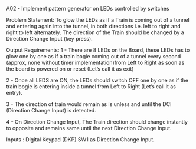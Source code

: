 A02 - Implement pattern generator on LEDs controlled by switches

Problem Statement:
To glow the LEDs as if a Train is coming out of a tunnel and entering again into the tunnel, in both directions i.e. left to right and right to left alternately. The direction of the Train should be changed by a Direction Change Input (key press).

Output Requirements:
1 - There are 8 LEDs on the Board, these LEDs has to glow one by one as if a train bogie coming out of a tunnel every second (approx, none without timer implementation)from Left to Right as soon as the board is powered on or reset (Let’s call it as exit)

2 - Once all LEDS are ON, the LEDs should switch OFF one by one as if the train bogie is entering inside a tunnel from Left to Right (Let’s call it as entry).

3 - The direction of train would remain as is unless and until the DCI (Direction Change Input) is detected.

4 - On Direction Change Input, The Train direction should change instantly to opposite and remains same until the next Direction Change Input.

Inputs : Digital Keypad (DKP) SW1 as Direction Change Input.
